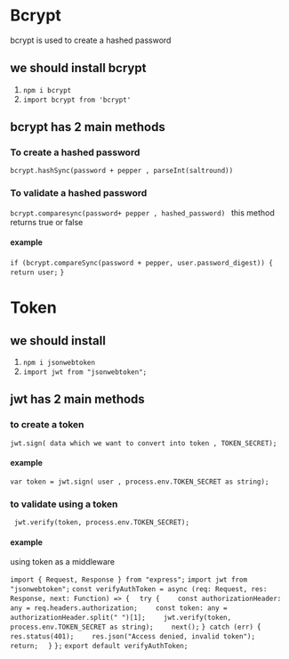 # Bcrypt
bcrypt is  used to create a hashed password

## we should install bcrypt 
1. ```npm i bcrypt```
2. ```import bcrypt from 'bcrypt'```  

## bcrypt has 2 main methods
### To create a hashed password
```bcrypt.hashSync(password + pepper , parseInt(saltround)) ```
### To validate a hashed password
```bcrypt.comparesync(password+ pepper , hashed_password) ``` 
this method returns true or false
#### example
```if (bcrypt.compareSync(password + pepper, user.password_digest)) { ```
```      return user;```
``` } ```

# Token
## we should install 
1. ```npm i jsonwebtoken```
2. ```import jwt from "jsonwebtoken";```
## jwt has 2 main methods
### to create a token
```jwt.sign( data which we want to convert into token , TOKEN_SECRET);```
#### example
```var token = jwt.sign( user , process.env.TOKEN_SECRET as string);```
### to validate using a token
``` jwt.verify(token, process.env.TOKEN_SECRET);```
#### example
using token as a middleware

```import { Request, Response } from "express";```
```import jwt from "jsonwebtoken";```
```const verifyAuthToken = async (req: Request, res: Response, next: Function) => {```
```  try {```
```    const authorizationHeader: any = req.headers.authorization;```
```    const token: any = authorizationHeader.split(" ")[1];```
```    jwt.verify(token, process.env.TOKEN_SECRET as string);```
```    next();```
```} catch (err) ```{
```    res.status(401);```
```    res.json("Access denied, invalid token");```
```    return;```
```  }```
```};```
```export default verifyAuthToken;```
